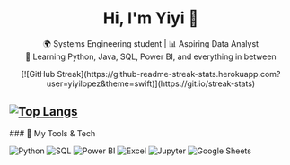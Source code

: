 <h1 align="center">Hi, I'm Yiyi 👋</h1>

<p align="center">
  🌍 Systems Engineering student | 📊 Aspiring Data Analyst <br>
  🎯 Learning Python, Java, SQL, Power BI, and everything in between <br>
</p>

<p align="center">
[![GitHub Streak](https://github-readme-streak-stats.herokuapp.com?user=yiyilopez&theme=swift)](https://git.io/streak-stats)

[![Top Langs](https://github-readme-stats.vercel.app/api/top-langs/?username=yiyilopez)](https://github.com/anuraghazra/github-readme-stats)
---
</p>
### 🧰 My Tools & Tech

![Python](https://img.shields.io/badge/Python-3776AB?style=flat&logo=python&logoColor=white)
![SQL](https://img.shields.io/badge/SQL-4479A1?style=flat&logo=postgresql&logoColor=white)
![Power BI](https://img.shields.io/badge/PowerBI-F2C811?style=flat&logo=powerbi&logoColor=black)
![Excel](https://img.shields.io/badge/Excel-217346?style=flat&logo=microsoft-excel&logoColor=white)
![Jupyter](https://img.shields.io/badge/Jupyter-F37626?style=flat&logo=jupyter&logoColor=white)
![Google Sheets](https://img.shields.io/badge/Sheets-34A853?style=flat&logo=googlesheets&logoColor=white)



